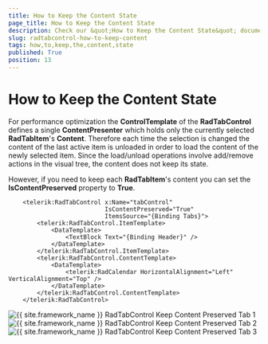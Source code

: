 ```yaml
---
title: How to Keep the Content State
page_title: How to Keep the Content State
description: Check our &quot;How to Keep the Content State&quot; documentation article for the RadTabControl {{ site.framework_name }} control.
slug: radtabcontrol-how-to-keep-content
tags: how,to,keep,the,content,state
published: True
position: 13
---
```


# How to Keep the Content State

For performance optimization the __ControlTemplate__ of the __RadTabControl__ defines a single __ContentPresenter__ which holds only the currently selected __RadTabItem__'s __Content__. Therefore each time the selection is changed the content of the last active item is unloaded in order to load the content of the newly selected item. Since the load/unload operations involve add/remove actions in the visual tree, the content does not keep its state.
        

However, if you need to keep each __RadTabItem__'s content you can set the __IsContentPreserved__ property to __True__.

```XAML
    <telerik:RadTabControl x:Name="tabControl" 
                           IsContentPreserved="True"
                           ItemsSource="{Binding Tabs}">
        <telerik:RadTabControl.ItemTemplate>
            <DataTemplate>
                <TextBlock Text="{Binding Header}" />
            </DataTemplate>
        </telerik:RadTabControl.ItemTemplate>
        <telerik:RadTabControl.ContentTemplate>
            <DataTemplate>
                <telerik:RadCalendar HorizontalAlignment="Left" VerticalAlignment="Top" />
            </DataTemplate>
        </telerik:RadTabControl.ContentTemplate>
    </telerik:RadTabControl>
```

![{{ site.framework_name }} RadTabControl Keep Content Preserved Tab 1](images/RadTabControl_HowTo_TabContentPreserve_15.png)
![{{ site.framework_name }} RadTabControl Keep Content Preserved Tab 2](images/RadTabControl_HowTo_TabContentPreserve_16.png)
![{{ site.framework_name }} RadTabControl Keep Content Preserved Tab 3](images/RadTabControl_HowTo_TabContentPreserve_17.png)
